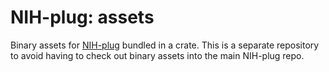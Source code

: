 # NIH-plug: assets

Binary assets for [NIH-plug](https://github.com/robbert-vdh/nih-plug) bundled in
a crate. This is a separate repository to avoid having to check out binary
assets into the main NIH-plug repo.
